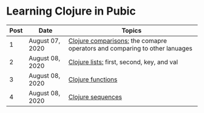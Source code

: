 # Learning Clojure in Pubic


| Post | Date              | Topics                                          |
| ---- | ----------------- | ----------------------------------------------- |
| 1    | August 07, 2020 | [Clojure comparisons:](posts/2020-08-07.md) the comapre operators and comparing to other lanuages  |
| 2    | August 08, 2020 | [Clojure lists:](posts/2020-08-08.md) first, second, key, and val  |
| 3    | August 08, 2020 | [Clojure functions](posts/2020-08-09.md) |
| 4    | August 08, 2020 | [Clojure sequences](posts/2020-08-10.md) |
